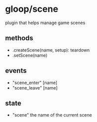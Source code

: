 # gloop/scene

plugin that helps manage game scenes

## methods

- .createScene(name, setup): teardown
- .setScene(name)

## events

- "scene_enter" [name]
- "scene_leave" [name]

## state

- "scene" the name of the current scene
